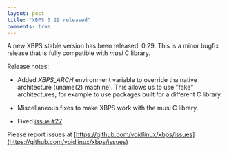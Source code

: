 ```yaml
---
layout: post
title: "XBPS 0.29 released"
comments: true
---
```


A new XBPS stable version has been released: 0.29. This is a minor bugfix
release that is fully compatible with *musl* C library.

Release notes:

- Added *XBPS_ARCH* environment variable to override tha native architecture
(uname(2) machine). This allows us to use "fake" architectures, for example
to use packages built for a different C library.

- Miscellaneous fixes to make XBPS work with the musl C library.

- Fixed [issue #27](https://github.com/voidlinux/xbps/issues/27)

Please report issues at
[https://github.com/voidlinux/xbps/issues](https://github.com/voidlinux/xbps/issues)
